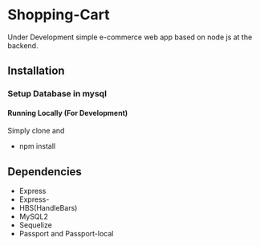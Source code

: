# Shopping-Cart

Under Development simple e-commerce web app based on node js at the backend.

## Installation
### Setup Database in mysql

#### Running Locally (For Development)
Simply clone and
* npm install 

## Dependencies

* Express
* Express-
* HBS(HandleBars)
* MySQL2
* Sequelize
* Passport and Passport-local



